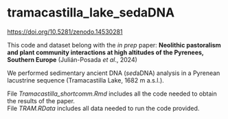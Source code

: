 # tramacastilla_lake_sedaDNA
https://doi.org/10.5281/zenodo.14530281

This code and dataset belong with the *in prep* paper: **Neolithic pastoralism and plant community interactions at high altitudes of the Pyrenees, Southern Europe** (Julián-Posada *et al*., 2024)

We performed sedimentary ancient DNA (*sed*aDNA) analysis in a Pyrenean lacustrine sequence (Tramacastilla Lake, 1682 m a.s.l.).

File *Tramacastilla_shortcomm.Rmd* includes all the code needed to obtain the results of the paper.\
File *TRAM.RData* includes all data needed to run the code provided.
